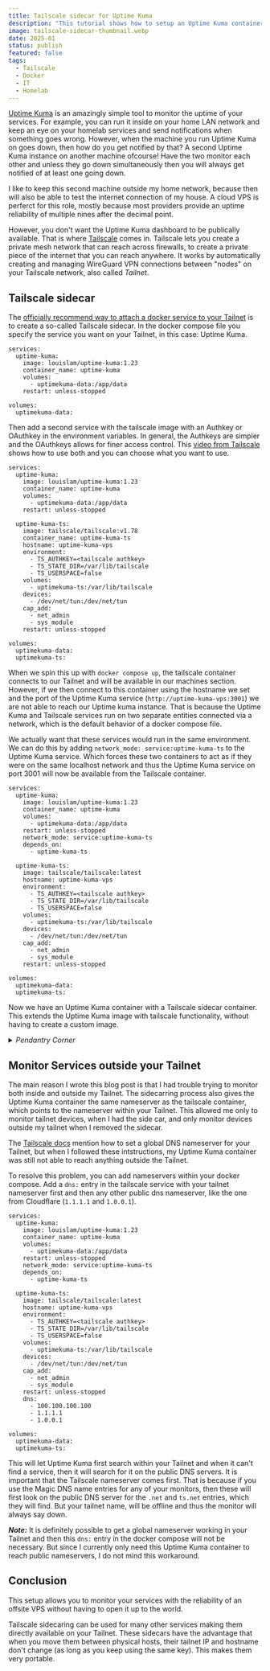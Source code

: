 ```yaml
---
title: Tailscale sidecar for Uptime Kuma
description: "This tutorial shows how to setup an Uptime Kuma container with access to both the public internet as your private Tailnet using a Tailscale sidecar"
image: tailscale-sidecar-thumbnail.webp
date: 2025-01
status: publish
featured: false
tags:
  - Tailscale
  - Docker
  - IT
  - Homelab
---
```


[Uptime Kuma](https://github.com/louislam/uptime-kuma) is an amazingly simple tool to monitor the uptime of your services. For example, you can run it inside on your home LAN network and keep an eye on your homelab services and send notifications when something goes wrong. However, when the machine you run Uptime Kuma on goes down, then how do you get notified by that? A second Uptime Kuma instance on another machine ofcourse! Have the two monitor each other and unless they go down simultaneously then you will always get notified of at least one going down.

I like to keep this second machine outside my home network, because then will also be able to test the internet connection of my house. A cloud VPS is perferct for this role, mostly because most providers provide an uptime reliability of multiple nines after the decimal point.

However, you don't want the Uptime Kuma dashboard to be publically available. That is where [Tailscale](https://tailscale.com/kb/1151/what-is-tailscale) comes in. Tailscale lets you create a private mesh network that can reach across firewalls, to create a private piece of the internet that you can reach anywhere. It works by automatically creating and managing WireGuard VPN connections between "nodes" on your Tailscale network, also called *Tailnet*.

## Tailscale sidecar
The [officially recommend way to attach a docker service to your Tailnet](https://tailscale.com/kb/1282/docker) is to create a so-called Tailscale sidecar. In the docker compose file you specify the service you want on your Tailnet, in this case: Uptime Kuma.

```
services:
  uptime-kuma:
    image: louislam/uptime-kuma:1.23
    container_name: uptime-kuma
    volumes:
      - uptimekuma-data:/app/data
    restart: unless-stopped

volumes:
  uptimekuma-data:
```

Then add a second service with the tailscale image with an Authkey or OAuthkey in the environment variables. In general, the Authkeys are simpler and the OAuthkeys allows for finer access control. This [video from Tailscale](https://youtu.be/YTjYXii4WzI) shows how to use both and you can choose what you want to use.

```
services:
  uptime-kuma:
    image: louislam/uptime-kuma:1.23
    container_name: uptime-kuma
    volumes:
      - uptimekuma-data:/app/data
    restart: unless-stopped

  uptime-kuma-ts:
    image: tailscale/tailscale:v1.78
    container_name: uptime-kuma-ts
    hostname: uptime-kuma-vps
    environment:
      - TS_AUTHKEY=<tailscale authkey>
      - TS_STATE_DIR=/var/lib/tailscale
      - TS_USERSPACE=false
    volumes:
      - uptimekuma-ts:/var/lib/tailscale
    devices:
      - /dev/net/tun:/dev/net/tun
    cap_add:
      - net_admin
      - sys_module
    restart: unless-stopped

volumes:
  uptimekuma-data:
  uptimekuma-ts:
```

When we spin this up with `docker compose up`, the tailscale container connects to our Tailnet and will be available in our machines section. However, if we then connect to this container using the hostname we set and the port of the Uptime Kuma service (`http://uptime-kuma-vps:3001`) we are not able to reach our Uptime kuma instance. That is because the Uptime Kuma and Tailscale services run on two separate entities connected via a network, which is the default behavior of a docker compose file.

We actually want that these services would run in the same environment. We can do this by adding `network_mode: service:uptime-kuma-ts` to the Uptime Kuma service. Which forces these two containers to act as if they were on the same localhost network and thus the Uptime Kuma service on port 3001 will now be available from the Tailscale container.

```
services:
  uptime-kuma:
    image: louislam/uptime-kuma:1.23
    container_name: uptime-kuma
    volumes:
      - uptimekuma-data:/app/data
    restart: unless-stopped
    network_mode: service:uptime-kuma-ts
    depends_on:
      - uptime-kuma-ts

  uptime-kuma-ts:
    image: tailscale/tailscale:latest
    hostname: uptime-kuma-vps
    environment:
      - TS_AUTHKEY=<tailscale authkey>
      - TS_STATE_DIR=/var/lib/tailscale
      - TS_USERSPACE=false
    volumes:
      - uptimekuma-ts:/var/lib/tailscale
    devices:
      - /dev/net/tun:/dev/net/tun
    cap_add:
      - net_admin
      - sys_module
    restart: unless-stopped

volumes:
  uptimekuma-data:
  uptimekuma-ts:
```

Now we have an Uptime Kuma container with a Tailscale sidecar container. This extends the Uptime Kuma image with tailscale functionality, without having to create a custom image.

<details>
<summary><i>Pendantry Corner</i></summary>
Actually the Uptime Kuma container is the sidecar here, as we attach this container to the tailscale container. This extends the functionality of the Tailscale container with the Uptime Kuma service. But since it is more logical to think about extending the actual service you want with tailscale, it is easier to say that we sidecar Tailscale in this case.*
</details>

## Monitor Services outside your Tailnet
The main reason I wrote this blog post is that I had trouble trying to monitor both inside and outside my Tailnet. The sidecarring process also gives the Uptime Kuma container the same nameserver as the tailscale container, which points to the nameserver within your Tailnet. This allowed me only to monitor tailnet devices, when I had the side car, and only monitor devices outside my tailnet when I removed the sidecar.

The [Tailscale docs](https://tailscale.com/kb/1054/dns) mention how to set a global DNS nameserver for your Tailnet, but when I followed these intstructions, my Uptime Kuma container was still not able to reach anything outside the Tailnet.

To resolve this problem, you can add nameservers within your docker compose. Add a `dns:` entry in the tailscale service with your tailnet nameserver first and then any other public dns nameserver, like the one from Cloudflare (`1.1.1.1` and `1.0.0.1`).

```
services:
  uptime-kuma:
    image: louislam/uptime-kuma:1.23
    container_name: uptime-kuma
    volumes:
      - uptimekuma-data:/app/data
    restart: unless-stopped
    network_mode: service:uptime-kuma-ts
    depends_on:
      - uptime-kuma-ts

  uptime-kuma-ts:
    image: tailscale/tailscale:latest
    hostname: uptime-kuma-vps
    environment:
      - TS_AUTHKEY=<tailscale authkey>
      - TS_STATE_DIR=/var/lib/tailscale
      - TS_USERSPACE=false
    volumes:
      - uptimekuma-ts:/var/lib/tailscale
    devices:
      - /dev/net/tun:/dev/net/tun
    cap_add:
      - net_admin
      - sys_module
    restart: unless-stopped
    dns:
      - 100.100.100.100
      - 1.1.1.1
      - 1.0.0.1

volumes:
  uptimekuma-data:
  uptimekuma-ts:
```

This will let Uptime Kuma first search within your Tailnet and when it can't find a service, then it will search for it on the public DNS servers. It is important that the Tailscale nameserver comes first. That is because if you use the Magic DNS name entries for any of your monitors, then these will first look on the public DNS server for the `.net` and `ts.net` entries, which they will find. But your tailnet name, will be offline and thus the monitor will always say down.

***Note:*** It is definitely possible to get a global nameserver working in your Tailnet and then this `dns:` entry in the docker compose will not be necessary. But since I currently only need this Uptime Kuma container to reach public nameservers, I do not mind this workaround.

## Conclusion
This setup allows you to monitor your services with the reliability of an offsite VPS without having to open it up to the world.

Tailscale sidecaring can be used for many other services making them directly available on your Tailnet. These sidecars have the advantage that when you move them between physical hosts, their tailnet IP and hostname don't change (as long as you keep using the same key). This makes them very portable.
